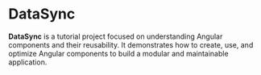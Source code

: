 # DataSync

**DataSync** is a tutorial project focused on understanding Angular components
and their reusability. It demonstrates how to create, use, and optimize Angular
components to build a modular and maintainable application.
